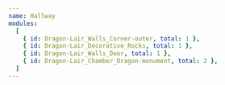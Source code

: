 ```yaml
---
name: Hallway
modules:
  [
    { id: Dragon-Lair_Walls_Corner-outer, total: 1 },
    { id: Dragon-Lair_Decorative_Rocks, total: 1 },
    { id: Dragon-Lair_Walls_Door, total: 1 },
    { id: Dragon-Lair_Chamber_Dragon-monument, total: 2 },
  ]
---
```

